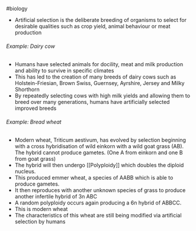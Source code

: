 #biology 
- Artificial selection is the deliberate breeding of organisms to select for desirable qualities such as crop yield, animal behaviour or meat production

###### Example: Dairy cow
- Humans have selected animals for docility, meat and milk production and ability to survive in specific climates
- This has led to the creation of many breeds of dairy cows such as Holstein-Friesian, Brown Swiss, Guernsey, Ayrshire, Jersey and Milky Shorthorn
- By repeatedly selecting cows with high milk yields and allowing them to breed over many generations, humans have artificially selected improved breeds

###### Example: Bread wheat
- Modern wheat, Triticum aestivum, has evolved by selection beginning with a cross hybridisation of wild einkorn with a wild goat grass (AB). The hybrid cannot produce gametes. (One A from einkorn and one B from goat grass)
- The hybrid will then undergo [[Polyploidy]] which doubles the diploid nucleus.
- This produced emmer wheat, a species of AABB which is able to produce gametes. 
- It then reproduces with another unknown species of grass to produce another infertile hybrid of 3n ABC
- A random polyploidy occurs again producing a 6n hybrid of ABBCC.
- This is modern wheat
- The characteristics of this wheat are still being modified via artificial selection by humans